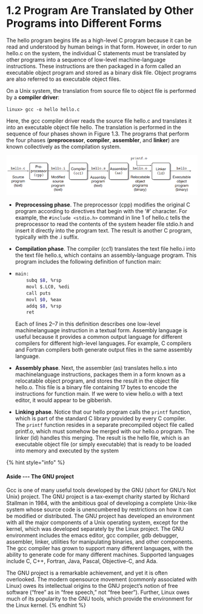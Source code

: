 # 1.2 Program Are Translated by Other Programs into Different Forms

The hello program begins life as a high-level C program because it can be read and understood by human beings in that form. However, in order to run hello.c on the system, the individual C statements must be translated by other programs into a sequence of low-level machine-language instructions. These instructions are then packaged in a form called an executable object program and stored as a binary disk file. Object programs are also referred to as executable object files.

On a Unix system, the translation from source file to object file is performed by a **compiler driver**:

`linux> gcc -o hello hello.c`

Here, the gcc compiler driver reads the source file hello.c and translates it into an executable object file hello. The translation is performed in the sequence of four phases shown in Figure 1.3. The programs that perform the four phases (**preprocessor**, **compiler**, **assembler**, and **linker**) are known collectively as the compilation system.

![Figure 1.3 The compilation system.](<../.gitbook/assets/image (2) (1) (1) (1) (1).png>)

* **Preprocessing phase**. The preprocessor (cpp) modifies the original C program according to directives that begin with the ‘#’ character. For example, the `#include <stdio.h>` command in line 1 of hello.c tells the preprocessor to read the contents of the system header file stdio.h and insert it directly into the program text. The result is another C program, typically with the .i suffix.
* **Compilation phase**. The compiler (cc1) translates the text file hello.i into the text file hello.s, which contains an assembly-language program. This program includes the following definition of function main:
*   ```bash
    main:
        subq $8, %rsp
        movl $.LC0, %edi
        call puts
        movl $0, %eax
        addq $8, %rsp
        ret
    ```

    Each of lines 2–7 in this definition describes one low-level machinelanguage instruction in a textual form. Assembly language is useful because it provides a common output language for different compilers for different high-level languages. For example, C compilers and Fortran compilers both generate output files in the same assembly language.
* **Assembly phase**. Next, the assembler (as) translates hello.s into machinelanguage instructions, packages them in a form known as a relocatable object program, and stores the result in the object file hello.o. This file is a binary file containing 17 bytes to encode the instructions for function main. If we were to view hello.o with a text editor, it would appear to be gibberish.
* **Linking phase**. Notice that our hello program calls the `printf` function, which is part of the standard C library provided by every C compiler. The `printf` function resides in a separate precompiled object file called printf.o, which must somehow be merged with our hello.o program. The linker (ld) handles this merging. The result is the hello file, which is an executable object file (or simply executable) that is ready to be loaded into memory and executed by the system

{% hint style="info" %}
#### Aside --- The GNU project

Gcc is one of many useful tools developed by the GNU (short for GNU’s Not Unix) project. The GNU project is a tax-exempt charity started by Richard Stallman in 1984, with the ambitious goal of developing a complete Unix-like system whose source code is unencumbered by restrictions on how it can be modified or distributed. The GNU project has developed an environment with all the major components of a Unix operating system, except for the kernel, which was developed separately by the Linux project. The GNU environment includes the emacs editor, gcc compiler, gdb debugger, assembler, linker, utilities for manipulating binaries, and other components. The gcc compiler has grown to support many different languages, with the ability to generate code for many different machines. Supported languages include C, C++, Fortran, Java, Pascal, Objective-C, and Ada.&#x20;

The GNU project is a remarkable achievement, and yet it is often overlooked. The modern opensource movement (commonly associated with Linux) owes its intellectual origins to the GNU project’s notion of free software (“free” as in “free speech,” not “free beer”). Further, Linux owes much of its popularity to the GNU tools, which provide the environment for the Linux kernel.
{% endhint %}
